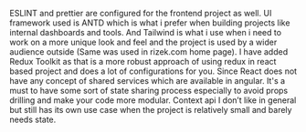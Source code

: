 ESLINT and prettier are configured for the frontend project as well.
UI framework used is ANTD which is what i prefer when building projects like internal dashboards and tools. And Tailwind is what i use when i need to work on a more unique look and feel and the project is used by a wider audience outside (Same was used in rizek.com home page).
I have added Redux Toolkit as that is a more robust approach of using redux in react based project and does a lot of configurations for you.
Since React does not have any concept of shared services which are available in angular. It's a must to have some sort of state sharing process especially to avoid props drilling and make your code more modular.
Context api I don’t like in general but still has its own use case when the project is relatively small and barely needs state.

